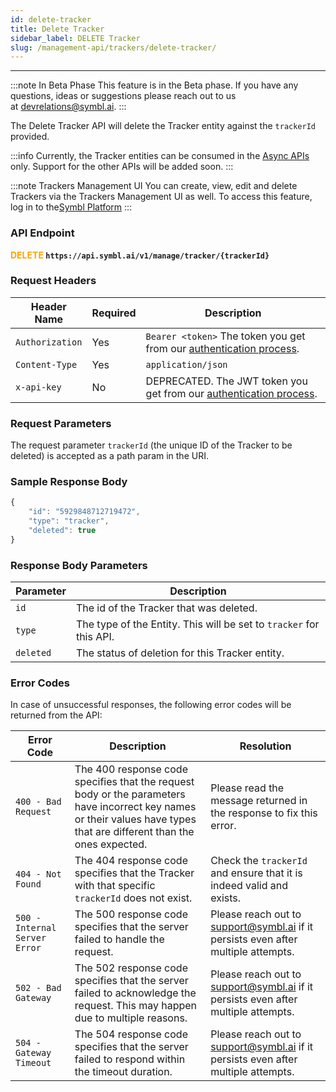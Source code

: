 ```yaml
---
id: delete-tracker
title: Delete Tracker 
sidebar_label: DELETE Tracker 
slug: /management-api/trackers/delete-tracker/
---
```


---

:::note In Beta Phase
This feature is in the Beta phase. If you have any questions, ideas or suggestions please reach out to us at devrelations@symbl.ai.
:::

The Delete Tracker API will delete the Tracker entity against the `trackerId` provided. 

:::info
Currently, the Tracker entities can be consumed in the [Async APIs](/docs/async-api/introduction) only. Support for the other APIs will be added soon.
:::

:::note Trackers Management UI
You can create, view, edit and delete Trackers via the Trackers Management UI as well. To access this feature, log in to the[Symbl Platform](https://platform.symbl.ai/#/login)
:::
### API Endpoint 

**<font color="orange">DELETE</font> `https://api.symbl.ai/v1/manage/tracker/{trackerId}`**

### Request Headers

Header Name  | Required | Description
---------- | ------- |  ------- |
```Authorization``` | Yes | `Bearer <token>` The token you get from our [authentication process](/docs/developer-tools/authentication).
```Content-Type	``` | Yes | `application/json`
```x-api-key``` | No | DEPRECATED. The JWT token you get from our [authentication process](/docs/developer-tools/authentication).

### Request Parameters
The request parameter `trackerId` (the unique ID of the Tracker to be deleted) is accepted as a path param in the URI.


### Sample Response Body
```javascript
{
    "id": "5929848712719472",
    "type": "tracker",
    "deleted": true
}
```
### Response Body Parameters

Parameter  | Description
---------- | -------
```id```| The id of the Tracker that was deleted.
```type```| The type of the Entity. This will be set to `tracker` for this API.
```deleted```| The status of deletion for this Tracker entity.

### Error Codes
In case of unsuccessful responses, the following error codes will be returned from the API:

Error Code  | Description | Resolution
---------- | ------- | -------
`400 - Bad Request` | The 400 response code specifies that the request body or the parameters have incorrect key names or their values have types that are different than the ones expected. | Please read the message returned in the response to fix this error.
`404 - Not Found` | The 404 response code specifies that the Tracker with that specific `trackerId` does not exist. | Check the `trackerId` and ensure that it is indeed valid and exists.
`500 - Internal Server Error` | The 500 response code specifies that the server failed to handle the request.| Please reach out to support@symbl.ai if it persists even after multiple attempts.
`502 - Bad Gateway` | The 502 response code specifies that the server failed to acknowledge the request. This may happen due to multiple reasons. | Please reach out to support@symbl.ai if it persists even after multiple attempts.
`504 - Gateway Timeout` | The 504 response code specifies that the server failed to respond within the timeout duration. | Please reach out to support@symbl.ai if it persists even after multiple attempts.